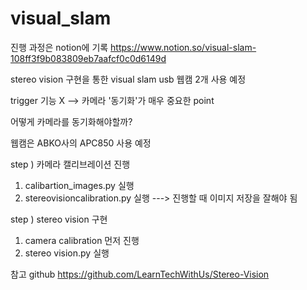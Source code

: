 # visual_slam 

진행 과정은 notion에 기록 
https://www.notion.so/visual-slam-108ff3f9b083809eb7aafcf0c0d6149d

stereo vision 구현을 통한 visual slam 
usb 웹캠 2개 사용 예정 


trigger 기능 X --> 카메라 '동기화'가 매우 중요한 point

어떻게 카메라를 동기화해야할까? 

웹캠은 ABKO사의 APC850 사용 예정 

step ) 카메라 캘리브레이션 진행 
1. calibartion_images.py 실행
2. stereovisioncalibration.py 실행 
---> 진행할 때 이미지 저장을 잘해야 됨

step ) stereo vision 구현
1. camera calibration 먼저 진행
2. stereo vision.py 실행 


참고 github
https://github.com/LearnTechWithUs/Stereo-Vision
